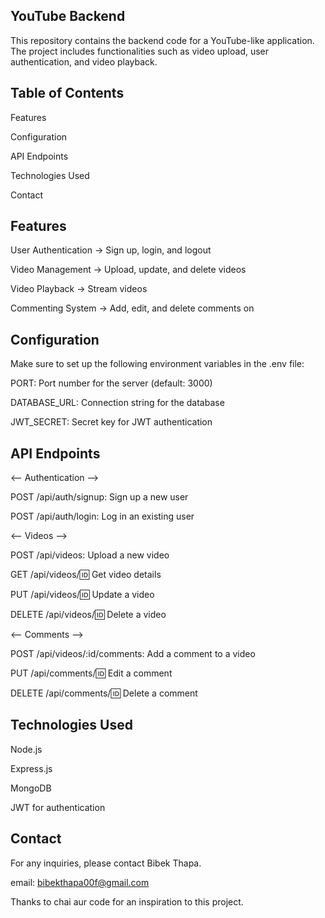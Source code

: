## YouTube Backend

This repository contains the backend code for a YouTube-like application. The project includes functionalities such as video upload, user authentication, and video playback.

## Table of Contents

Features

Configuration

API Endpoints

Technologies Used

Contact

## Features

User Authentication -> Sign up, login, and logout

Video Management -> Upload, update, and delete videos

Video Playback -> Stream videos

Commenting System -> Add, edit, and delete comments on

## Configuration

Make sure to set up the following environment variables in the .env file:

PORT: Port number for the server (default: 3000)

DATABASE_URL: Connection string for the database

JWT_SECRET: Secret key for JWT authentication

## API Endpoints

<-- Authentication -->

POST /api/auth/signup: Sign up a new user

POST /api/auth/login: Log in an existing user

<-- Videos -->

POST /api/videos: Upload a new video

GET /api/videos/:id: Get video details

PUT /api/videos/:id: Update a video

DELETE /api/videos/:id: Delete a video

<-- Comments -->

POST /api/videos/:id/comments: Add a comment to a video

PUT /api/comments/:id: Edit a comment

DELETE /api/comments/:id: Delete a comment


## Technologies Used

Node.js

Express.js

MongoDB

JWT for authentication

## Contact

For any inquiries, please contact Bibek Thapa.

email: bibekthapa00f@gmail.com

Thanks to chai aur code for an inspiration to this project.